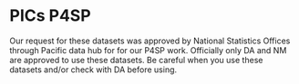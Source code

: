 # PICs P4SP
Our request for these datasets was approved by National Statistics Offices through Pacific data hub for for our P4SP work. 
Officially only DA and NM are approved to use these datasets.
Be careful when you use these datasets and/or check with DA before using.
